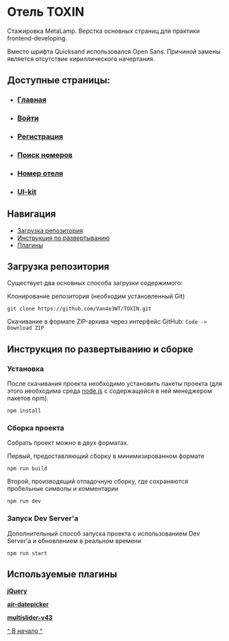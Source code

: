 # Отель TOXIN

Стажировка MetaLamp. Верстка основных страниц для практики frontend-developing.

Вместо шрифта Quicksand использовался Open Sans. Причиной замены является отсутствие кириллического начертания.

## Доступные страницы:

* ### [Главная](https://van4e3wt.github.io/TOXIN/)
* ### [Войти](https://van4e3wt.github.io/TOXIN/login.html)
* ### [Регистрация](https://van4e3wt.github.io/TOXIN/registration.html)
* ### [Поиск номеров](https://van4e3wt.github.io/TOXIN/search-room.html)
* ### [Номер отеля](https://van4e3wt.github.io/TOXIN/room.html)
* ### [UI-kit](https://van4e3wt.github.io/TOXIN/uikit.html)

## Навигация

* [Загрузка репозитория](#загрузка-репозитория)
* [Инструкция по развертыванию](#инструкция-по-развертыванию-и-сборке)
* [Плагины](#используемые-плагины)


## Загрузка репозитория

Существует два основных способа загрузки содержимого: 

Клонирование репозитория (необходим установленный Git)
```
git clone https://github.com/Van4e3WT/TOXIN.git
```

Скачивание в формате ZIP-архива через интерфейс GitHub: `Code -> Download ZIP`

## Инструкция по развертыванию и сборке

### Установка
После скачивания проекта необходимо установить пакеты проекта (для этого необходима среда [node.js](https://nodejs.org/) с содержащейся в ней менеджером пакетов npm).

```
npm install
```

### Сборка проекта

Собрать проект можно в двух форматах.

Первый, предоставляющий сборку в минимизированном формате
```
npm run build
```

Второй, производящий отладочную сборку, где сохраняются пробельные символы и комментарии

```
npm run dev
```

### Запуск Dev Server'a

Дополнительный способ запуска проекта с использованием Dev Server'a и обновлением в реальном времени

```
npm run start
```

## Используемые плагины
**[jQuery](https://github.com/jquery/jquery)**

**[air-datepicker](https://github.com/t1m0n/air-datepicker)**

**[multislider-v43](https://github.com/Van4e3WT/Mutilslider_V43)**


[^ В начало ^](#навигация)
